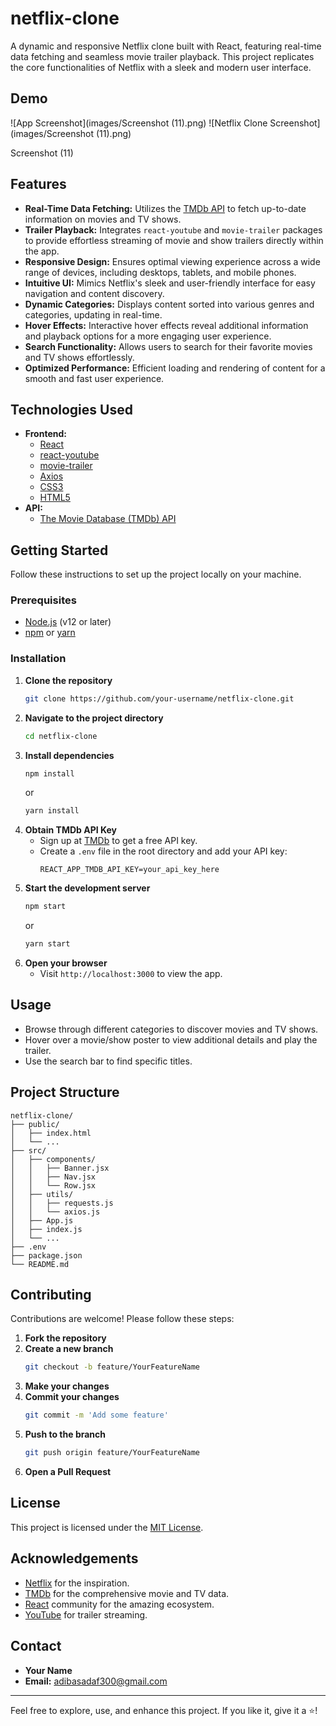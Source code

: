 # netflix-clone
A dynamic and responsive Netflix clone built with React, featuring real-time data fetching and seamless movie trailer playback. This project replicates the core functionalities of Netflix with a sleek and modern user interface.

## Demo

<!-- 
firebase link 
-->
![App Screenshot](images/Screenshot (11).png)
![Netflix Clone Screenshot](images/Screenshot (11).png)

Screenshot (11)


## Features

- **Real-Time Data Fetching:** Utilizes the [TMDb API](https://www.themoviedb.org/documentation/api) to fetch up-to-date information on movies and TV shows.
- **Trailer Playback:** Integrates `react-youtube` and `movie-trailer` packages to provide effortless streaming of movie and show trailers directly within the app.
- **Responsive Design:** Ensures optimal viewing experience across a wide range of devices, including desktops, tablets, and mobile phones.
- **Intuitive UI:** Mimics Netflix's sleek and user-friendly interface for easy navigation and content discovery.
- **Dynamic Categories:** Displays content sorted into various genres and categories, updating in real-time.
- **Hover Effects:** Interactive hover effects reveal additional information and playback options for a more engaging user experience.
- **Search Functionality:** Allows users to search for their favorite movies and TV shows effortlessly.
- **Optimized Performance:** Efficient loading and rendering of content for a smooth and fast user experience.

## Technologies Used

- **Frontend:**
  - [React](https://reactjs.org/)
  - [react-youtube](https://www.npmjs.com/package/react-youtube)
  - [movie-trailer](https://www.npmjs.com/package/movie-trailer)
  - [Axios](https://axios-http.com/)
  - [CSS3](https://developer.mozilla.org/en-US/docs/Web/CSS)
  - [HTML5](https://developer.mozilla.org/en-US/docs/Web/HTML)
- **API:**
  - [The Movie Database (TMDb) API](https://www.themoviedb.org/documentation/api)

## Getting Started

Follow these instructions to set up the project locally on your machine.

### Prerequisites

- [Node.js](https://nodejs.org/en/) (v12 or later)
- [npm](https://www.npmjs.com/) or [yarn](https://yarnpkg.com/)

### Installation

1. **Clone the repository**
   ```bash
   git clone https://github.com/your-username/netflix-clone.git
   ```
2. **Navigate to the project directory**
   ```bash
   cd netflix-clone
   ```
3. **Install dependencies**
   ```bash
   npm install
   ```
   or
   ```bash
   yarn install
   ```
4. **Obtain TMDb API Key**
   - Sign up at [TMDb](https://www.themoviedb.org/) to get a free API key.
   - Create a `.env` file in the root directory and add your API key:
     ```
     REACT_APP_TMDB_API_KEY=your_api_key_here
     ```
5. **Start the development server**
   ```bash
   npm start
   ```
   or
   ```bash
   yarn start
   ```
6. **Open your browser**
   - Visit `http://localhost:3000` to view the app.

## Usage

- Browse through different categories to discover movies and TV shows.
- Hover over a movie/show poster to view additional details and play the trailer.
- Use the search bar to find specific titles.
  
## Project Structure

```
netflix-clone/
├── public/
│   ├── index.html
│   └── ...
├── src/
│   ├── components/
│   │   ├── Banner.jsx
│   │   ├── Nav.jsx
│   │   └── Row.jsx
│   ├── utils/
│   │   ├── requests.js
│   │   └── axios.js
│   ├── App.js
│   ├── index.js
│   └── ...
├── .env
├── package.json
└── README.md
```

## Contributing

Contributions are welcome! Please follow these steps:

1. **Fork the repository**
2. **Create a new branch**
   ```bash
   git checkout -b feature/YourFeatureName
   ```
3. **Make your changes**
4. **Commit your changes**
   ```bash
   git commit -m 'Add some feature'
   ```
5. **Push to the branch**
   ```bash
   git push origin feature/YourFeatureName
   ```
6. **Open a Pull Request**

## License

This project is licensed under the [MIT License](LICENSE).

## Acknowledgements

- [Netflix](https://www.netflix.com/) for the inspiration.
- [TMDb](https://www.themoviedb.org/) for the comprehensive movie and TV data.
- [React](https://reactjs.org/) community for the amazing ecosystem.
- [YouTube](https://www.youtube.com/) for trailer streaming.

## Contact

- **Your Name**
- **Email:** adibasadaf300@gmail.com

---

Feel free to explore, use, and enhance this project. If you like it, give it a ⭐️!
